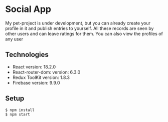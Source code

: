 # Social App

My pet-project is under development, but you can already create your profile in it and publish entries to yourself. All these records are seen by other users and can leave ratings for them. You can also view the profiles of any user

## Technologies

- React version: 18.2.0
- React-router-dom: version: 6.3.0
- Redux ToolKit version: 1.8.3
- Firebase version: 9.9.0

## Setup

```
$ npm install
$ npm start

```
